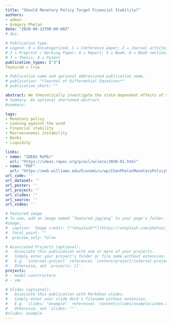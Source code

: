```yaml
---
title: "Should Monetary Policy Target Financial Stability?"
authors:
- admin
- Gregory Phelan
date: "2020-09-12T00:00:00Z"
# doi:

# Publication type.
# Legend: 0 = Uncategorized; 1 = Conference paper; 2 = Journal article;
# 3 = Preprint / Working Paper; 4 = Report; 5 = Book; 6 = Book section;
# 7 = Thesis; 8 = Patent
publication_types: ["3"]
featured = true

# Publication name and optional abbreviated publication name.
# publication: "*Journal of Differential Equations*"
# publication_short: ""

abstract: We theoretically investigate the state-dependent effects of monetary policy on aggregate stability. In the model, banks borrow using deposits and invest in productive projects, and monetary policy affects risk-premia. Because banks do not actively issue equity, aggregate outcomes depend on the level of equity in the financial sector and equilibrium is inefficient. Monetary policy can improve household welfare by affecting banks' leverage decisions and the rate of bank equity growth. A Fed Put is ex-ante stabilizing, decreasing volatility and the likelihood of crises; it does not lead to excessive leverage in good times but enables higher leverage in bad times.
# Summary. An optional shortened abstract.
#summary:

tags:
- Monetary policy
- Leaning against the wind
- Financial stability
- Macroeconomic instability
- Banks
- Liquidity

links:
- name: "IDEAS RePEc"
  url: "https://ideas.repec.org/p/wil/wileco/2020-01.html"
- name: "PDF"
  url: "https://web.williams.edu/Economics/wp/ChenPhelanMonetaryPolicyStability042020.pdf"
url_code: ''
url_dataset: ''
url_poster: ''
url_project: ''
url_slides: ''
url_source: ''
url_video: ''

# Featured image
# To use, add an image named `featured.jpg/png` to your page's folder.
#image:
#  caption: 'Image credit: [**Unsplash**](https://unsplash.com/photos/jdD8gXaTZsc)'
#  focal_point: ""
#  preview_only: false

# Associated Projects (optional).
#   Associate this publication with one or more of your projects.
#   Simply enter your project's folder or file name without extension.
#   E.g. `internal-project` references `content/project/internal-project/index.md`.
#   Otherwise, set `projects: []`.
projects:
# - model-constructors
# - smc

# Slides (optional).
#   Associate this publication with Markdown slides.
#   Simply enter your slide deck's filename without extension.
#   E.g. `slides: "example"` references `content/slides/example/index.md`.
#   Otherwise, set `slides: ""`.
#slides: example
---
```

